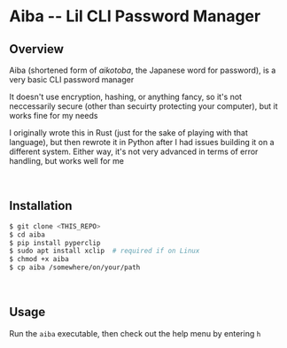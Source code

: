 # Aiba -- Lil CLI Password Manager


## Overview

Aiba (shortened form of *aikotoba*, the Japanese word for password), is a very basic CLI password manager

It doesn't use encryption, hashing, or anything fancy, so it's not neccessarily secure (other than secuirty protecting your computer), but it works fine for my needs

I originally wrote this in Rust (just for the sake of playing with that language), but then rewrote it in Python after I had issues building it on a different system. Either way, it's not very advanced in terms of error handling, but works well for me

<br>

## Installation

```sh
$ git clone <THIS_REPO>
$ cd aiba
$ pip install pyperclip
$ sudo apt install xclip  # required if on Linux
$ chmod +x aiba
$ cp aiba /somewhere/on/your/path
```

<br>

## Usage

Run the `aiba` executable, then check out the help menu by entering `h`